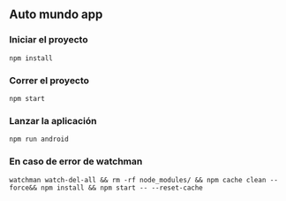 ## Auto mundo app

### Iniciar el proyecto

    npm install

### Correr el proyecto

    npm start

### Lanzar la aplicación

    npm run android

### En caso de error de watchman

    watchman watch-del-all && rm -rf node_modules/ && npm cache clean --force&& npm install && npm start -- --reset-cache
